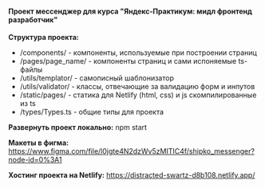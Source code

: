 
####  Проект мессенджер для курса "Яндекс-Практикум: мидл фронтенд разработчик"
**Структура проекта:** 

* /components/ - компоненты, используемые при построении страниц
* /pages/page_name/ - компоненты страниц и сами испоняемые ts-файлы
* /utils/templator/ - самописный шаблонизатор
* /utils/validator/ - классы, отвечающие за валидацию форм и инпутов
* /static/pages/ - статика для Netlify (html, css) и js скомпилированные из ts
* /types/Types.ts - общие типы для проекта

**Развернуть проект локально:** npm start

**Макеты в фигма:** https://www.figma.com/file/l0jgte4N2dzWv5zMITIC4f/shipko_messenger?node-id=0%3A1

**Хостинг проекта на Netlify:** https://distracted-swartz-d8b108.netlify.app/

